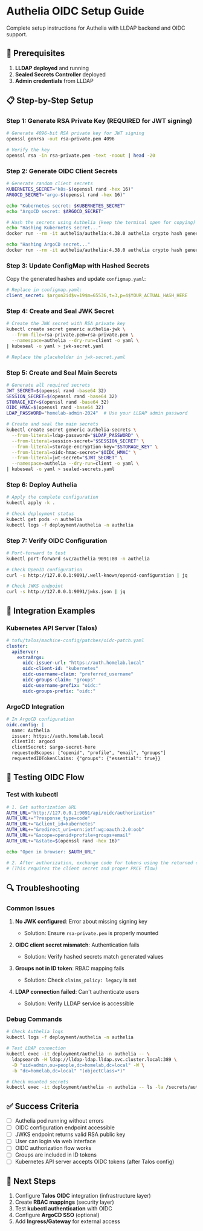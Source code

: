 # Authelia OIDC Setup Guide

Complete setup instructions for Authelia with LLDAP backend and OIDC support.

## 🔧 Prerequisites

1. **LLDAP deployed** and running
2. **Sealed Secrets Controller** deployed
3. **Admin credentials** from LLDAP

## 📋 Step-by-Step Setup

### Step 1: Generate RSA Private Key (REQUIRED for JWT signing)

```bash
# Generate 4096-bit RSA private key for JWT signing
openssl genrsa -out rsa-private.pem 4096

# Verify the key
openssl rsa -in rsa-private.pem -text -noout | head -20
```

### Step 2: Generate OIDC Client Secrets

```bash
# Generate random client secrets
KUBERNETES_SECRET="k8s-$(openssl rand -hex 16)"
ARGOCD_SECRET="argo-$(openssl rand -hex 16)"

echo "Kubernetes secret: $KUBERNETES_SECRET"
echo "ArgoCD secret: $ARGOCD_SECRET"

# Hash the secrets using Authelia (keep the terminal open for copying)
echo "Hashing Kubernetes secret..."
docker run --rm -it authelia/authelia:4.38.0 authelia crypto hash generate argon2 --password "$KUBERNETES_SECRET"

echo "Hashing ArgoCD secret..."
docker run --rm -it authelia/authelia:4.38.0 authelia crypto hash generate argon2 --password "$ARGOCD_SECRET"
```

### Step 3: Update ConfigMap with Hashed Secrets

Copy the generated hashes and update `configmap.yaml`:

```yaml
# Replace in configmap.yaml:
client_secret: $argon2id$v=19$m=65536,t=3,p=4$YOUR_ACTUAL_HASH_HERE
```

### Step 4: Create and Seal JWK Secret

```bash
# Create the JWK secret with RSA private key
kubectl create secret generic authelia-jwk \
  --from-file=rsa-private.pem=rsa-private.pem \
  --namespace=authelia --dry-run=client -o yaml \
| kubeseal -o yaml > jwk-secret.yaml

# Replace the placeholder in jwk-secret.yaml
```

### Step 5: Create and Seal Main Secrets

```bash
# Generate all required secrets
JWT_SECRET=$(openssl rand -base64 32)
SESSION_SECRET=$(openssl rand -base64 32)
STORAGE_KEY=$(openssl rand -base64 32)
OIDC_HMAC=$(openssl rand -base64 32)
LDAP_PASSWORD="homelab-admin-2024"  # Use your LLDAP admin password

# Create and seal the main secrets
kubectl create secret generic authelia-secrets \
  --from-literal=ldap-password="$LDAP_PASSWORD" \
  --from-literal=session-secret="$SESSION_SECRET" \
  --from-literal=storage-encryption-key="$STORAGE_KEY" \
  --from-literal=oidc-hmac-secret="$OIDC_HMAC" \
  --from-literal=jwt-secret="$JWT_SECRET" \
  --namespace=authelia --dry-run=client -o yaml \
| kubeseal -o yaml > sealed-secrets.yaml
```

### Step 6: Deploy Authelia

```bash
# Apply the complete configuration
kubectl apply -k .

# Check deployment status
kubectl get pods -n authelia
kubectl logs -f deployment/authelia -n authelia
```

### Step 7: Verify OIDC Configuration

```bash
# Port-forward to test
kubectl port-forward svc/authelia 9091:80 -n authelia

# Check OpenID configuration
curl -s http://127.0.0.1:9091/.well-known/openid-configuration | jq

# Check JWKS endpoint
curl -s http://127.0.0.1:9091/jwks.json | jq
```

## 🔗 Integration Examples

### Kubernetes API Server (Talos)

```yaml
# tofu/talos/machine-config/patches/oidc-patch.yaml
cluster:
  apiServer:
    extraArgs:
      oidc-issuer-url: "https://auth.homelab.local"
      oidc-client-id: "kubernetes"
      oidc-username-claim: "preferred_username"
      oidc-groups-claim: "groups"
      oidc-username-prefix: "oidc:"
      oidc-groups-prefix: "oidc:"
```

### ArgoCD Integration

```yaml
# In ArgoCD configuration
oidc.config: |
  name: Authelia
  issuer: https://auth.homelab.local
  clientId: argocd
  clientSecret: $argo-secret-here
  requestedScopes: ["openid", "profile", "email", "groups"]
  requestedIDTokenClaims: {"groups": {"essential": true}}
```

## 🧪 Testing OIDC Flow

### Test with kubectl

```bash
# 1. Get authorization URL
AUTH_URL="http://127.0.0.1:9091/api/oidc/authorization"
AUTH_URL+="?response_type=code"
AUTH_URL+="&client_id=kubernetes"
AUTH_URL+="&redirect_uri=urn:ietf:wg:oauth:2.0:oob"
AUTH_URL+="&scope=openid+profile+groups+email"
AUTH_URL+="&state=$(openssl rand -hex 16)"

echo "Open in browser: $AUTH_URL"

# 2. After authorization, exchange code for tokens using the returned code
# (This requires the client secret and proper PKCE flow)
```

## 🔍 Troubleshooting

### Common Issues

1. **No JWK configured**: Error about missing signing key
   - Solution: Ensure `rsa-private.pem` is properly mounted

2. **OIDC client secret mismatch**: Authentication fails
   - Solution: Verify hashed secrets match generated values

3. **Groups not in ID token**: RBAC mapping fails
   - Solution: Check `claims_policy: legacy` is set

4. **LDAP connection failed**: Can't authenticate users
   - Solution: Verify LLDAP service is accessible

### Debug Commands

```bash
# Check Authelia logs
kubectl logs -f deployment/authelia -n authelia

# Test LDAP connection
kubectl exec -it deployment/authelia -n authelia -- \
  ldapsearch -H ldap://lldap-ldap.lldap.svc.cluster.local:389 \
  -D "uid=admin,ou=people,dc=homelab,dc=local" -W \
  -b "dc=homelab,dc=local" "(objectClass=*)"

# Check mounted secrets
kubectl exec -it deployment/authelia -n authelia -- ls -la /secrets/authelia-jwk/
```

## ✅ Success Criteria

- [ ] Authelia pod running without errors
- [ ] OIDC configuration endpoint accessible
- [ ] JWKS endpoint returns valid RSA public key
- [ ] User can login via web interface
- [ ] OIDC authorization flow works
- [ ] Groups are included in ID tokens
- [ ] Kubernetes API server accepts OIDC tokens (after Talos config)

## 🔄 Next Steps

1. Configure **Talos OIDC** integration (infrastructure layer)
2. Create **RBAC mappings** (security layer)
3. Test **kubectl authentication** with OIDC
4. Configure **ArgoCD SSO** (optional)
5. Add **Ingress/Gateway** for external access